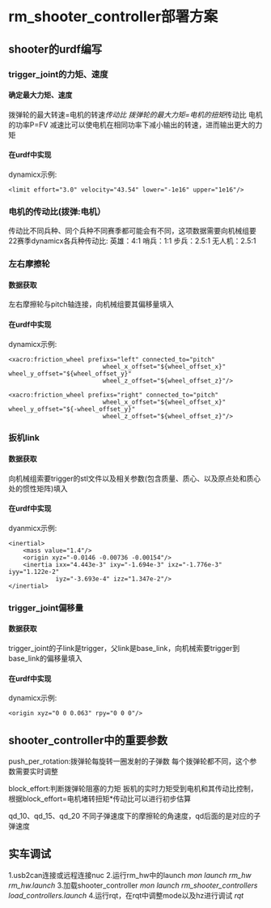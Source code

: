 # rm_shooter_controller部署方案

## shooter的urdf编写
### trigger_joint的力矩、速度
#### 确定最大力矩、速度
拨弹轮的最大转速=电机的转速*传动比
拨弹轮的最大力矩=电机的扭矩*传动比
电机的功率P=FV
减速比可以使电机在相同功率下减小输出的转速，进而输出更大的力矩
#### 在urdf中实现
dynamicx示例:
```xacro
<limit effort="3.0" velocity="43.54" lower="-1e16" upper="1e16"/>
```

### 电机的传动比(拨弹:电机）
传动比不同兵种、同个兵种不同赛季都可能会有不同，这项数据需要向机械组要
22赛季dynamicx各兵种传动比:
 英雄：4:1
 哨兵：1:1
 步兵：2.5:1
 无人机：2.5:1
 
### 左右摩擦轮
#### 数据获取
左右摩擦轮与pitch轴连接，向机械组要其偏移量填入
#### 在urdf中实现
dynamicx示例:
```xacro
<xacro:friction_wheel prefixs="left" connected_to="pitch"
                          wheel_x_offset="${wheel_offset_x}" wheel_y_offset="${wheel_offset_y}"
                          wheel_z_offset="${wheel_offset_z}"/>

<xacro:friction_wheel prefixs="right" connected_to="pitch"
                          wheel_x_offset="${wheel_offset_x}" wheel_y_offset="${-wheel_offset_y}"
                          wheel_z_offset="${wheel_offset_z}"/>
```

### 扳机link
#### 数据获取
向机械组索要trigger的stl文件以及相关参数(包含质量、质心、以及原点处和质心处的惯性矩阵)填入
#### 在urdf中实现
dyanmicx示例:
```xacro
<inertial>
    <mass value="1.4"/>
    <origin xyz="-0.0146 -0.00736 -0.00154"/>
    <inertia ixx="4.443e-3" ixy="-1.694e-3" ixz="-1.776e-3" iyy="1.122e-2"
             iyz="-3.693e-4" izz="1.347e-2"/>
</inertial>
```
### trigger_joint偏移量
#### 数据获取
trigger_joint的子link是trigger，父link是base_link，向机械索要trigger到base_link的偏移量填入
#### 在urdf中实现
dynamicx示例:
```xacro
<origin xyz="0 0 0.063" rpy="0 0 0"/>
```

## shooter_controller中的重要参数
push_per_rotation:拨弹轮每旋转一圈发射的子弹数
每个拨弹轮都不同，这个参数需要实时调整

block_effort:判断拨弹轮阻塞的力矩
扳机的实时力矩受到电机和其传动比控制，根据block_effort=电机堵转扭矩*传动比可以进行初步估算

qd_10、qd_15、qd_20
不同子弹速度下的摩擦轮的角速度，qd后面的是对应的子弹速度

## 实车调试
1.usb2can连接或远程连接nuc
2.运行rm_hw中的launch
*mon launch rm_hw rm_hw.launch*
3.加载shooter_controller
*mon launch rm_shooter_controllers load_controllers.launch*
4.运行rqt，在rqt中调整mode以及hz进行调试
*rqt*
